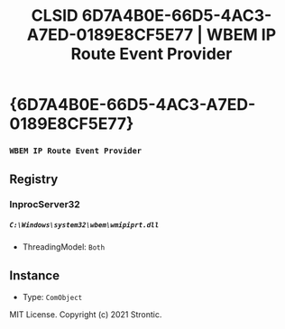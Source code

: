 ﻿---
title: "CLSID 6D7A4B0E-66D5-4AC3-A7ED-0189E8CF5E77 | WBEM IP Route Event Provider"
excerpt: What is COM-Object CLSID 6D7A4B0E-66D5-4AC3-A7ED-0189E8CF5E77?
---

# {6D7A4B0E-66D5-4AC3-A7ED-0189E8CF5E77}

### `WBEM IP Route Event Provider`

## Registry


### InprocServer32

##### `C:\Windows\system32\wbem\wmipiprt.dll`
* ThreadingModel: `Both`

## Instance

* Type: `ComObject`

MIT License. Copyright (c) 2021 Strontic.


